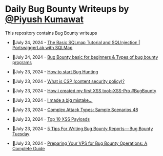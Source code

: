 # Daily Bug Bounty Writeups by [@Piyush Kumawat](https://twitter.com/piyush_supiy) 
This repository contains Bug Bounty writeups

<!-- BLOG-POST-LIST:START -->
 - 💯July 24, 2024 - [The Basic SQLmap Tutorial and SQLInjection | PortswiggerLab with SQLMap](https://medium.com/@barsavak/the-basic-sqlmap-tutorial-and-sqlinjection-portswiggerlab-with-sqlmap-1bb0cdf086fb?source=rss------bug_bounty-5) 

 - 💯July 24, 2024 - [Bug Bounty basic for beginners &amp; Types of bug bounty programs](https://systemweakness.com/bug-bounty-basic-for-beginners-types-of-bug-bounty-programs-e4a8dab68fcd?source=rss------bug_bounty-5) 

 - 💯July 23, 2024 - [How to start Bug Hunting](https://medium.com/@hackerhyaato/how-to-start-bug-hunting-73ce283db5ac?source=rss------bug_bounty-5) 

 - 💯July 23, 2024 - [What is CSP &lpar;content security policy&rpar;?](https://cyberw1ng.medium.com/what-is-csp-content-security-policy-cb3580832442?source=rss------bug_bounty-5) 

 - 💯July 23, 2024 - [How i created my first XSS tool:-XSS-Pro #BugBounty](https://medium.com/@mithun_/how-i-created-my-first-xss-tool-xss-pro-bugbounty-982a16079baf?source=rss------bug_bounty-5) 

 - 💯July 23, 2024 - [I made a big mistake…](https://medium.com/@deadoverflow/i-made-a-big-mistake-a3e2dac4138c?source=rss------bug_bounty-5) 

 - 💯July 23, 2024 - [Complex Attack Types: Sample Scenarios 48](https://medium.com/@brsdncr/complex-attack-types-sample-scenarios-48-410ddcb3010e?source=rss------bug_bounty-5) 

 - 💯July 23, 2024 - [Top 10 XSS Payloads](https://rodoassis.medium.com/top-10-xss-payloads-e4774a43e285?source=rss------bug_bounty-5) 

 - 💯July 23, 2024 - [5 Tips For Writing Bug Bounty Reports — Bug Bounty Tuesday](https://medium.com/@kerstan/5-tips-for-writing-bug-bounty-reports-bug-bounty-tuesday-0c5ed937a657?source=rss------bug_bounty-5) 

 - 💯July 23, 2024 - [Preparing Your VPS for Bug Bounty Operations: A Complete Guide](https://medium.com/@adityasingh4180/preparing-your-vps-for-bug-bounty-operations-a-complete-guide-f55c30331df0?source=rss------bug_bounty-5) 
<!-- BLOG-POST-LIST:END -->
